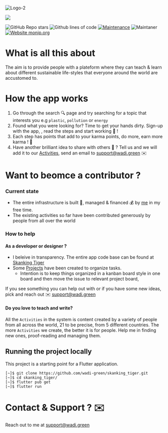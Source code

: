 ![Logo-2](https://user-images.githubusercontent.com/6280554/110628130-0a74a100-81a3-11eb-8372-330fc796278a.png)

![](https://www.wadi.green/images/big.png)

![GitHub Repo stars](https://img.shields.io/github/stars/wadi-green/skanking_tiger?style=plastic)
![Github lines of code](https://img.shields.io/tokei/lines/github/wadi-green/skanking_tiger?style=plastic)
[![Maintenance](https://img.shields.io/badge/Maintained%3F-yes-green.svg)](https://github.com/wadi-green/skanking_tiger)
![Maintaner](https://img.shields.io/badge/maintainer-Saif-blue)
[![Website monip.org](https://img.shields.io/website-up-down-green-red/http/monip.org.svg)](https://wadi.green/)

# What is all this about

The aim is to provide people with a plateform where they can teach & learn about different sustainable life-styles that everyone around the world are accustomed to.

# How the app works

1. Go through the search 🔍 page and try searching for a topic that interests you e.g `plastic`, `pollution` or `energy`
2. Found what you were looking for? Time to get your hands dirty. Sign-up with the app, , read the steps and start working 🤟 ! 
3. Each step has points that add to your karma points, do more, earn more karma ! 💯
4. Have another brilliant idea to share with others 🤝 ? Tell us and we will add it to our [Activities](https://github.com/wadi-green/Wadi.Green/wiki/Activities), send an email to support@wadi.green ✉️

# Want to beomce a contributor ?

### Current state

- The entire infrastructure is built 🔨, managed & financed 💰 by [me](https://github.com/MSaifAsif) in my free time. 
- The existing activities so far have been contributed generously by people from all over the world 

### How to help

#### As a developer or designer ? 
- I beleive in transparency. The entire app code base can be found at [Skanking Tiger](https://github.com/wadi-green/skanking_tiger)
- Some [Projects](https://github.com/wadi-green/Wadi.Green/projects) have been created to organize tasks. 
  - Intention is to keep things organized in a kanban board style in one board and then move the issue to relevant project board, 

If you see something you can help out with or if you have some new ideas, pick and reach out ✉️ support@wadi.green

#### Do you love to teach and write?

All the `Activities` in the system is content created by a variety of people from all across the world, 21 to be precise, from 5 different countries. The more `Activities` we create, the better it is for people. Help me in finding new ones, proof-reading and managing them. 

## Running the project locally

This project is a starting point for a Flutter application.

```
[~]$ git clone https://github.com/wadi-green/skanking_tiger.git
[~]$ cd skanking_tiger/
[~]$ flutter pub get
[~]$ flutter run
```

# Contact & Support ? ✉️

Reach out to me at support@wadi.green
